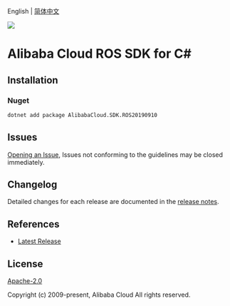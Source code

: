 English | [简体中文](README-CN.md)

![](https://aliyunsdk-pages.alicdn.com/icons/AlibabaCloud.svg)

# Alibaba Cloud ROS SDK for C#

## Installation

### Nuget

```bash
dotnet add package AlibabaCloud.SDK.ROS20190910
```

## Issues

[Opening an Issue](https://github.com/aliyun/alibabacloud-csharp-sdk/issues/new), Issues not conforming to the guidelines may be closed immediately.

## Changelog

Detailed changes for each release are documented in the [release notes](./ChangeLog.md).

## References

* [Latest Release](https://github.com/aliyun/alibabacloud-csharp-sdk/)

## License

[Apache-2.0](http://www.apache.org/licenses/LICENSE-2.0)

Copyright (c) 2009-present, Alibaba Cloud All rights reserved.
